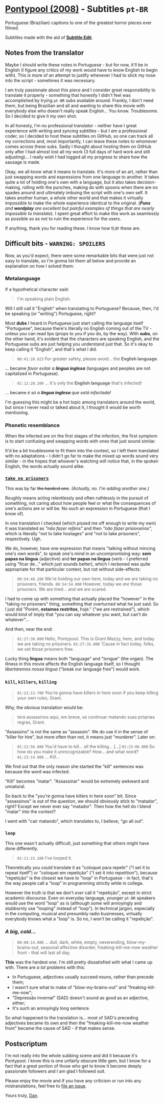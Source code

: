 # [Pontypool (2008)](https://www.rottentomatoes.com/m/pontypool) - Subtitles `pt-BR`

Portuguese (Brazilian) captions to one of the greatest horror pieces ever filmed.

Subtitles made with the aid of [**Subtitle Edit**](https://www.nikse.dk/subtitleedit).

## Notes from the translator

Maybe I should write these notes in Portuguese - but for now, it'll be in English (I figure any critics of my work would have to know English to begin with). This is more of an attempt to justify whenever I had to stick my nose into the script - sometimes it was necessary.

I am truly passionate about this piece and I consider great responsibility to translate it properly - something that honestly I didn't feel was accomplished by trying `pt-BR` subs available around. Frankly, I don't need them, but being Brazilian and all and wanting to share this movie with everybody else who doesn't really speak English... You know. Troublesome. So I decided to give it my own shot.

In all honesty, I'm no professional translator - neither have I great experience with writing and syncing subtitles - but I *am* a professional coder, so I decided to host these subtitles on GitHub, so one can track all my corrections and, most importantly, I can leave these notes to whomever comes across these subs. Sadly I thought about hosting them on GitHub only after I had almost lost all my work (3 full days of hard work and still adjusting)... I really wish I had logged all my progress to share how the sausage is made.

Okay, we all know what it means to translate. It's more of an art, rather than just swapping words and expressions from one language to another. It takes quite a lot of holding one's own with a language, but it also takes decision-making, rolling with the punches, making do with spoons when there are no spades around and ultimately imbuing the script with one's own self. It takes another human, a whole other world and that makes it virtually impossible to make the whole experience identical to the original. (***Puns** and **wordplay** are excellent but painful examples of things that are nearly impossible to translate*). I spent great effort to make this work as seamlessly as possible so as not to ruin the experience for the users.

If anything, thank you for reading these. I know how tl;dr these are.

## Difficult bits - `WARNING: SPOILERS`

Now, as you'd expect, there were some remarkable bits that were just not easy to translate, so I'm gonna list them all below and provide an explanation on how I solved them:

### Metalanguage

If a hypothetical character said:

> I'm speaking plain English. 

Will I still call it "English" when translating to Portuguese? Because, then, I'd be speaking (or "writing") Portuguese, right?

Most **dubs** I heard in Portuguese just start calling the language itself "Portuguese", because there's literally no English coming out of the TV - unless you can read lips (props to you if you do, by the way). With **subs**, on the other hand, it's evident that the characters are speaking English, and the Portuguese subs are just helping you understand just that. So it's okay to keep calling it "English", and that's what I did.

> `00:41:20.823` For greater safety, please avoid... the **English language**.

... became *favor evitar a **língua inglesa*** (languages and peoples are not capitalized in Portuguese).

> `01:12:28.200` ... It's only the **English language** that's infected!

... became *é só a **língua inglesa** que está infectada!*

I'm guessing this might be a hot topic among translators around the world, but since I never read or talked about it, I thought it would be worth mentioning.

### Phonetic resemblance

When the infected are on the first stages of the infection, the first symptom is to start confusing and swapping words with ones that just sound similar.

It'd be a bit troublesome to fit them into the context, so I left them translated with no adaptations - I didn't go far to make the mixed up words sound very similar - in the hopes that whoever's watching will notice that, in the spoken English, the words actually sound alike.

### [`take no prisoners`](https://en.wiktionary.org/wiki/take_no_prisoners)

This was by far <del>the hardest one</del>. *(Actually, no. I'm adding another one.)* 

Roughly means acting relentlessly and often ruthlessly in the pursuit of something, not caring about how people feel or what the consequences of one's actions are or will be. No such an expression in Portuguese (that I know of).

In one translation I checked (which pissed me off enough to write my own) it was translated as *"não fazer reféns"* and then *"não fazer prisioneiros"*, which is literally "not to take hostages" and "not to take prisoners", respectively. Ugh.

We do, however, have one expression that means "talking without mincing one's own words", to speak one's mind in an uncompromising way: **sem papas na língua** (adjective) and **ter papas na língua** (verb - I preferred using "ficar de..." which just sounds better), which I reckoned was quite appropriate for that particular context, but not without side-effects:

> `00:54:48.200` We're holding our own here, today and we are taking no prisoners, friends.
> `00:54:54.000` However, today we *are* those prisoners. We are tired... and we are scared.

I had to come up with something that actually placed the "however" in the "taking no prisoners" thing, something that overturned what he just said. So I just did "Porém, **estamos restritos**, hoje." ("we are restrained"), which would kind of imply that "you can say whatever you want, but can't do whatever"...

And then, near the end:

> `01:27:30.000` Hello, Pontypool. This is Grant Mazzy, here, and today we are taking no prisoners.
> `01:27:35.000` 'Cause in fact today, folks, we set those prisoners free.

Lucky thing **língua** means both "language" and "tongue" (the organ). The illness in this movie affects the English language itself, so I thought *libertaremos nossa língua* ("break our language free") would work.

### `kill`, `killers`, `killing`

> `01:22:13.700` You're gonna have killers in here soon if you keep killing your own rules, Grant.

Why, the obvious translation would be:

> terá assassinos aqui, em breve, se continuar matando suas próprias regras, Grant.

"Assassino" is not the same as "assassin". We do use it in the sense of "killer for hire", but more often than not, it means just "murderer".
Later on:

> `01:22:56.900` You'd have to kill... all the killing...
> [...]
> `01:23:06.000` So how do you make it unrecognizable? How... and what word?
> `01:23:14.900` ... *Kill*...

We find out that the only reason she started the "kill" sentences was because the word was infected.

"Kill" becomes "matar". "Assassinar" would be extremely awkward and unnatural.

So back to the "you're gonna have killers in here soon" bit. Since "assassinos" is out of the question, we should obviously stick to "matador", right? Except we never ever say "matador". Then how the hell do I blend "matar" into the context?

I went with "cair matando", which translates to, I believe, "go all out".

### `loop`

This one wasn't actually difficult, just something that others might have done differently.

> `01:11:15.100` I've looped it.

Theoretically you *could* translate it as "coloquei para repetir" ("I set it to repeat itself") or "coloquei em repetição" ("I set it into repetition"), because "repetição" is the closest we have to "loop" in Portuguese - in fact, that's the way people call a "loop" in programming strictly while in college.

However the truth is that we don't *ever* call it "repetição", except in strict academic discourse. Even on everyday language, younger `pt-BR` speakers would use the word "loop" as is (although some will annoyingly and stubbornly use "looping" instead of "loop"). In technical jargon, especially in the computing, musical and presumbly radio businesses, virtually everybody knows what a "loop" is. So no, I won't be calling it "repetição".

### *A big, cold...*

> `00:08:14.000` ... dull, dark, white, empty, neverending, blow-my-brains-out, seasonal affective disorder, freaking-kill-me-now weather front - that will last all day.

**This** was the hardest one. I'm still pretty dissatisfied with what I came up with. There are *a lot* problems with this:
- In Portuguese, adjectives usually succeed nouns, rather than precede them;
- I wasn't sure what to make of "blow-my-brains-out" and "freaking-kill-me-now";
- "Depressão invernal" (SAD) doesn't sound as good as an adjective, either;
- It's such an annoyingly long sentence.

So what happened to the translation is... most of SAD's preceding adjectives became its own and then the "freaking-kill-me-now weather front" became the cause of SAD - if that makes sense.

<!-- to be continued -->

## Postscriptum

I'm not really into the whole subbing scene and did it because it's Pontypool. I know this is one unfairly obscure little gem, but I know for a fact that a great portion of those who get to know it become deeply passionate followers and I am glad I followed suit.

Please enjoy the movie and if you have any criticism or run into any mistranslations, feel free to [file an issue](https://github.com/gyohza/subs-pontypool-br/issues/new).

Yours truly,
[Dan](https://www.linkedin.com/in/daninagaoka/).
